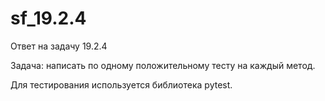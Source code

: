 # sf_19.2.4
Ответ на задачу 19.2.4

Задача: написать по одному положительному тесту на каждый метод.

Для тестирования используется библиотека pytest.
